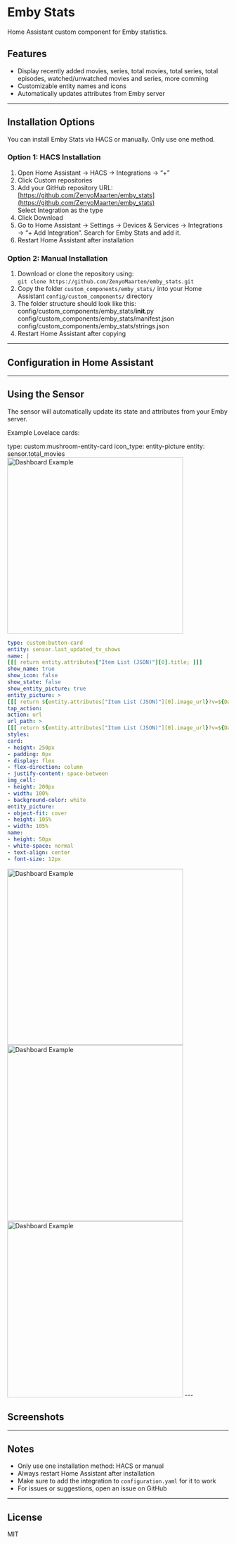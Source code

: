 # Emby Stats

Home Assistant custom component for Emby statistics.

## Features
- Display recently added movies, series, total movies, total series, total episodes, watched/unwatched movies and series, more comming
- Customizable entity names and icons
- Automatically updates attributes from Emby server

---

## Installation Options

You can install Emby Stats via HACS or manually. Only use one method.

### Option 1: HACS Installation
1. Open Home Assistant → HACS → Integrations → “+”
2. Click Custom repositories
3. Add your GitHub repository URL: [https://github.com/ZenyoMaarten/emby_stats](https://github.com/ZenyoMaarten/emby_stats)  
   Select Integration as the type
4. Click Download
5. Go to Home Assistant → Settings → Devices & Services → Integrations → “+ Add Integration”. Search for Emby Stats and add it.
6. Restart Home Assistant after installation

### Option 2: Manual Installation
1. Download or clone the repository using:  
   `git clone https://github.com/ZenyoMaarten/emby_stats.git`
2. Copy the folder `custom_components/emby_stats/` into your Home Assistant `config/custom_components/` directory
3. The folder structure should look like this:  
   config/custom_components/emby_stats/__init__.py  
   config/custom_components/emby_stats/manifest.json  
   config/custom_components/emby_stats/strings.json
4. Restart Home Assistant after copying

---

## Configuration in Home Assistant

---

## Using the Sensor
The sensor will automatically update its state and attributes from your Emby server.

Example Lovelace cards:  

type: custom:mushroom-entity-card
icon_type: entity-picture
entity: sensor.total_movies
<img src="./screenshots/4.jpg" alt="Dashboard Example" width="400">


```yaml
type: custom:button-card
entity: sensor.last_updated_tv_shows
name: |
[[[ return entity.attributes["Item List (JSON)"][0].title; ]]]
show_name: true
show_icon: false
show_state: false
show_entity_picture: true
entity_picture: >
[[[ return ${entity.attributes["Item List (JSON)"][0].image_url}?v=${Date.now()}; ]]]
tap_action:
action: url
url_path: >
[[[ return ${entity.attributes["Item List (JSON)"][0].image_url}?v=${Date.now()}; ]]]
styles:
card:
- height: 250px
- padding: 0px
- display: flex
- flex-direction: column
- justify-content: space-between
img_cell:
- height: 200px
- width: 100%
- background-color: white
entity_picture:
- object-fit: cover
- height: 105%
- width: 105%
name:
- height: 50px
- white-space: normal
- text-align: center
- font-size: 12px
```

<img src="./screenshots/1.jpg" alt="Dashboard Example" width="400">
<img src="./screenshots/2.jpg" alt="Dashboard Example" width="400">
<img src="./screenshots/3.jpg" alt="Dashboard Example" width="400">
---

## Screenshots




---

## Notes
- Only use one installation method: HACS or manual  
- Always restart Home Assistant after installation  
- Make sure to add the integration to `configuration.yaml` for it to work  
- For issues or suggestions, open an issue on GitHub

---

## License
MIT
